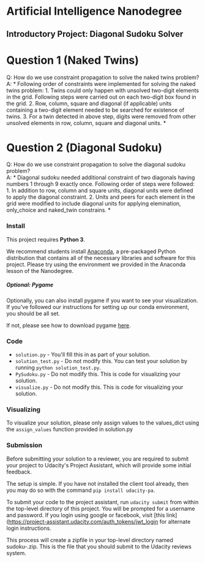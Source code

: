 # Artificial Intelligence Nanodegree
## Introductory Project: Diagonal Sudoku Solver

# Question 1 (Naked Twins)
Q: How do we use constraint propagation to solve the naked twins problem?  
A: *
		Following order of constraints were implemented for solving the naked twins problem:
		1. Twins could only happen with unsolved two-digit elements in the grid. Following steps were carried out on each two-digit box found in the grid.
		2. Row, column, square and diagonal (if applicable) units containing a two-digit element needed to be searched for existence of twins.
		3. For a twin detected in above step, digits were removed from other unsolved elements in row, column, square and diagonal units.
	*

# Question 2 (Diagonal Sudoku)
Q: How do we use constraint propagation to solve the diagonal sudoku problem?  
A: *
		Diagonal sudoku needed additional constraint of two diagonals having  numbers 1 through 9 exactly once. Following order of steps were followed:
		1. In addition to row, column and square units, diagonal units were defined to apply the diagonal constraint.
		2. Units and peers for each element in the grid were modified to include diagonal units for applying elemination, only_choice and naked_twin constrains.
	*

### Install

This project requires **Python 3**.

We recommend students install [Anaconda](https://www.continuum.io/downloads), a pre-packaged Python distribution that contains all of the necessary libraries and software for this project. 
Please try using the environment we provided in the Anaconda lesson of the Nanodegree.

##### Optional: Pygame

Optionally, you can also install pygame if you want to see your visualization. If you've followed our instructions for setting up our conda environment, you should be all set.

If not, please see how to download pygame [here](http://www.pygame.org/download.shtml).

### Code

* `solution.py` - You'll fill this in as part of your solution.
* `solution_test.py` - Do not modify this. You can test your solution by running `python solution_test.py`.
* `PySudoku.py` - Do not modify this. This is code for visualizing your solution.
* `visualize.py` - Do not modify this. This is code for visualizing your solution.

### Visualizing

To visualize your solution, please only assign values to the values_dict using the ```assign_values``` function provided in solution.py

### Submission
Before submitting your solution to a reviewer, you are required to submit your project to Udacity's Project Assistant, which will provide some initial feedback.  

The setup is simple.  If you have not installed the client tool already, then you may do so with the command `pip install udacity-pa`.  

To submit your code to the project assistant, run `udacity submit` from within the top-level directory of this project.  You will be prompted for a username and password.  If you login using google or facebook, visit [this link](https://project-assistant.udacity.com/auth_tokens/jwt_login for alternate login instructions.

This process will create a zipfile in your top-level directory named sudoku-<id>.zip.  This is the file that you should submit to the Udacity reviews system.

